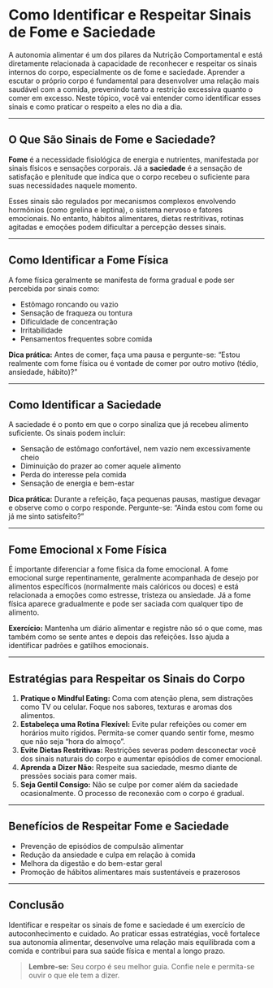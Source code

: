 
# Como Identificar e Respeitar Sinais de Fome e Saciedade

A autonomia alimentar é um dos pilares da Nutrição Comportamental e está diretamente relacionada à capacidade de reconhecer e respeitar os sinais internos do corpo, especialmente os de fome e saciedade. Aprender a escutar o próprio corpo é fundamental para desenvolver uma relação mais saudável com a comida, prevenindo tanto a restrição excessiva quanto o comer em excesso. Neste tópico, você vai entender como identificar esses sinais e como praticar o respeito a eles no dia a dia.

___

## O Que São Sinais de Fome e Saciedade?

**Fome** é a necessidade fisiológica de energia e nutrientes, manifestada por sinais físicos e sensações corporais. Já a **saciedade** é a sensação de satisfação e plenitude que indica que o corpo recebeu o suficiente para suas necessidades naquele momento.

Esses sinais são regulados por mecanismos complexos envolvendo hormônios (como grelina e leptina), o sistema nervoso e fatores emocionais. No entanto, hábitos alimentares, dietas restritivas, rotinas agitadas e emoções podem dificultar a percepção desses sinais.

___

## Como Identificar a Fome Física

A fome física geralmente se manifesta de forma gradual e pode ser percebida por sinais como:

- Estômago roncando ou vazio
- Sensação de fraqueza ou tontura
- Dificuldade de concentração
- Irritabilidade
- Pensamentos frequentes sobre comida

**Dica prática:** Antes de comer, faça uma pausa e pergunte-se: “Estou realmente com fome física ou é vontade de comer por outro motivo (tédio, ansiedade, hábito)?”

___

## Como Identificar a Saciedade

A saciedade é o ponto em que o corpo sinaliza que já recebeu alimento suficiente. Os sinais podem incluir:

- Sensação de estômago confortável, nem vazio nem excessivamente cheio
- Diminuição do prazer ao comer aquele alimento
- Perda do interesse pela comida
- Sensação de energia e bem-estar

**Dica prática:** Durante a refeição, faça pequenas pausas, mastigue devagar e observe como o corpo responde. Pergunte-se: “Ainda estou com fome ou já me sinto satisfeito?”

___

## Fome Emocional x Fome Física

É importante diferenciar a fome física da fome emocional. A fome emocional surge repentinamente, geralmente acompanhada de desejo por alimentos específicos (normalmente mais calóricos ou doces) e está relacionada a emoções como estresse, tristeza ou ansiedade. Já a fome física aparece gradualmente e pode ser saciada com qualquer tipo de alimento.

**Exercício:** Mantenha um diário alimentar e registre não só o que come, mas também como se sente antes e depois das refeições. Isso ajuda a identificar padrões e gatilhos emocionais.

___

## Estratégias para Respeitar os Sinais do Corpo

1. **Pratique o Mindful Eating:** Coma com atenção plena, sem distrações como TV ou celular. Foque nos sabores, texturas e aromas dos alimentos.
2. **Estabeleça uma Rotina Flexível:** Evite pular refeições ou comer em horários muito rígidos. Permita-se comer quando sentir fome, mesmo que não seja “hora do almoço”.
3. **Evite Dietas Restritivas:** Restrições severas podem desconectar você dos sinais naturais do corpo e aumentar episódios de comer emocional.
4. **Aprenda a Dizer Não:** Respeite sua saciedade, mesmo diante de pressões sociais para comer mais.
5. **Seja Gentil Consigo:** Não se culpe por comer além da saciedade ocasionalmente. O processo de reconexão com o corpo é gradual.

___

## Benefícios de Respeitar Fome e Saciedade

- Prevenção de episódios de compulsão alimentar
- Redução da ansiedade e culpa em relação à comida
- Melhora da digestão e do bem-estar geral
- Promoção de hábitos alimentares mais sustentáveis e prazerosos

___

## Conclusão

Identificar e respeitar os sinais de fome e saciedade é um exercício de autoconhecimento e cuidado. Ao praticar essas estratégias, você fortalece sua autonomia alimentar, desenvolve uma relação mais equilibrada com a comida e contribui para sua saúde física e mental a longo prazo.

> **Lembre-se:** Seu corpo é seu melhor guia. Confie nele e permita-se ouvir o que ele tem a dizer.
```
